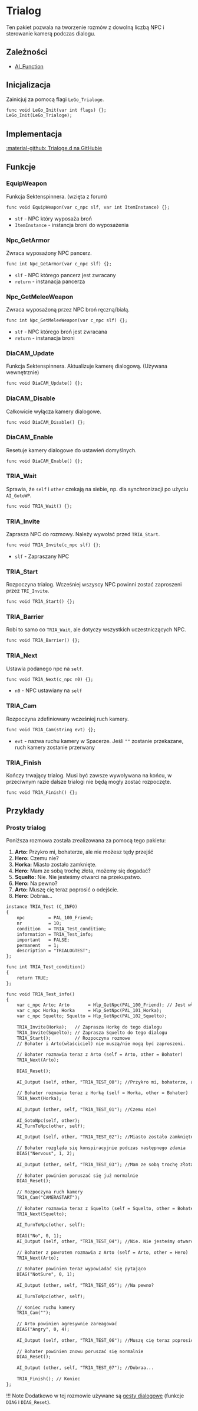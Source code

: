 # Trialog
Ten pakiet pozwala na tworzenie rozmów z dowolną liczbą NPC i sterowanie kamerą podczas dialogu.

## Zależności

- [AI_Function](../tools/ai_function.md)

## Inicjalizacja
Zainicjuj za pomocą flagi `LeGo_Trialoge`.
```dae
func void LeGo_Init(var int flags) {};
LeGo_Init(LeGo_Trialoge);
```
## Implementacja
[:material-github: Trialoge.d na GitHubie](https://github.com/Lehona/LeGo/blob/dev/Trialoge.d)

## Funkcje

### EquipWeapon
Funkcja Sektenspinnera. (wzięta z forum)
```dae
func void EquipWeapon(var c_npc slf, var int ItemInstance) {};
```

- `slf` - NPC który wyposaża broń
- `ItemInstance` - instancja broni do wyposażenia

### Npc_GetArmor
Zwraca wyposażony NPC pancerz.
```dae
func int Npc_GetArmor(var c_npc slf) {};
```

- `slf` - NPC którego pancerz jest zwracany
- `return` - instanacja pancerza

### Npc_GetMeleeWeapon
Zwraca wyposażoną przez NPC broń ręczną/białą.
```dae
func int Npc_GetMeleeWeapon(var c_npc slf) {};
```

- `slf` - NPC którego broń jest zwracana
- `return` - instanacja broni

### DiaCAM_Update
Funkcja Sektenspinnera. Aktualizuje kamerę dialogową. (Używana wewnętrznie)
```dae
func void DiaCAM_Update() {};
```

### DiaCAM_Disable
Całkowicie wyłącza kamery dialogowe.
```dae
func void DiaCAM_Disable() {};
```

### DiaCAM_Enable
Resetuje kamery dialogowe do ustawień domyślnych.
```dae
func void DiaCAM_Enable() {};
```
### TRIA_Wait
Sprawia, że `self` i `other` czekają na siebie, np. dla synchronizacji po użyciu `AI_GotoWP`.
```dae
func void TRIA_Wait() {};
```

### TRIA_Invite
Zaprasza NPC do rozmowy. Należy wywołać przed `TRIA_Start`.
```dae
func void TRIA_Invite(c_npc slf) {};
```

- `slf` - Zapraszany NPC

### TRIA_Start
Rozpoczyna trialog. Wcześniej wszyscy NPC powinni zostać zaproszeni przez `TRI_Invite`.
```dae
func void TRIA_Start() {};
```

### TRIA_Barrier
Robi to samo co `TRIA_Wait`, ale dotyczy wszystkich uczestniczących NPC.
```dae
func void TRIA_Barrier() {};
```

### TRIA_Next
Ustawia podanego npc na `self`.
```dae
func void TRIA_Next(c_npc n0) {};
```

- `n0` - NPC ustawiany na `self`

### TRIA_Cam
Rozpoczyna zdefiniowany wcześniej ruch kamery.
```dae
func void TRIA_Cam(string evt) {};
```

- `evt` - nazwa ruchu kamery w Spacerze. Jeśli `""` zostanie przekazane, ruch kamery zostanie przerwany

### TRIA_Finish
Kończy trwający trialog. Musi być zawsze wywoływana na końcu, w przeciwnym razie dalsze trialogi nie będą mogły zostać rozpoczęte.
```dae
func void TRIA_Finish() {};
```

## Przykłady
### Prosty trialog
Poniższa rozmowa została zrealizowana za pomocą tego pakietu:

1. **Arto:**    Przykro mi, bohaterze, ale nie możesz tędy przejść
2. **Hero:**    Czemu nie?
3. **Horka:**   Miasto zostało zamknięte.
4. **Hero:**    Mam ze sobą trochę złota, możemy się dogadać?
5. **Squelto:** Nie. Nie jesteśmy otwarci na przekupstwo.
6. **Hero:**    Na pewno?
7. **Arto:**    Muszę cię teraz poprosić o odejście.
8. **Hero:**    Dobraa...
```dae
instance TRIA_Test (C_INFO)
{
    npc         = PAL_100_Friend;
    nr          = 10;
    condition   = TRIA_Test_condition;
    information = TRIA_Test_info;
    important   = FALSE;
    permanent   = 1;
    description = "TRIALOGTEST";
};

func int TRIA_Test_condition()
{
    return TRUE;
};

func void TRIA_Test_info()
{
    var c_npc Arto; Arto       = Hlp_GetNpc(PAL_100_Friend); // Jest właścicielem dialogu
    var c_npc Horka; Horka     = Hlp_GetNpc(PAL_101_Horka);
    var c_npc Squelto; Squelto = Hlp_GetNpc(PAL_102_Squelto);
   
    TRIA_Invite(Horka);   // Zaprasza Horkę do tego dialogu
    TRIA_Invite(Squelto); // Zaprasza Squelto do tego dialogu
    TRIA_Start();         // Rozpoczyna rozmowe
    // Bohater i Arto(właściciel) nie muszą/nie mogą być zaproszeni.
   
    // Bohater rozmawia teraz z Arto (self = Arto, other = Bohater)
    TRIA_Next(Arto);
   
    DIAG_Reset();
   
    AI_Output (self, other, "TRIA_TEST_00"); //Przykro mi, bohaterze, ale nie możesz tędy przejść
   
    // Bohater rozmawia teraz z Horką (self = Horka, other = Bohater)
    TRIA_Next(Horka);
   
    AI_Output (other, self, "TRIA_TEST_01"); //Czemu nie?
   
    AI_GotoNpc(self, other);
    AI_TurnToNpc(other, self);
   
    AI_Output (self, other, "TRIA_TEST_02"); //Miasto zostało zamknięte.
   
    // Bohater rozgląda się konspiracyjnie podczas następnego zdania
    DIAG("Nervous", 1, 2);
   
    AI_Output (other, self, "TRIA_TEST_03"); //Mam ze sobą trochę złota, możemy się dogadać?
   
    // Bohater powinien poruszać się już normalnie 
    DIAG_Reset();
   
    // Rozpoczyna ruch kamery
    TRIA_Cam("CAMERASTART");
   
    // Bohater rozmawia teraz z Squelto (self = Squelto, other = Bohater)
    TRIA_Next(Squelto);
   
    AI_TurnToNpc(other, self);
   
    DIAG("No", 0, 1);
    AI_Output (self, other, "TRIA_TEST_04"); //Nie. Nie jesteśmy otwarci na przekupstwo.
   
    // Bohater z powrotem rozmawia z Arto (self = Arto, other = Hero)
    TRIA_Next(Arto);
   
    // Bohater powinien teraz wypowiadać się pytająco
    DIAG("NotSure", 0, 1);
   
    AI_Output (other, self, "TRIA_TEST_05"); //Na pewno?
   
    AI_TurnToNpc(other, self);
   
    // Koniec ruchu kamery
    TRIA_Cam("");
   
    // Arto powinien agresywnie zareagować
    DIAG("Angry", 0, 4);
   
    AI_Output (self, other, "TRIA_TEST_06"); //Muszę cię teraz poprosić o odejście.
   
    // Bohater powinien znowu poruszać się normalnie 
    DIAG_Reset();
   
    AI_Output (other, self, "TRIA_TEST_07"); //Dobraa...
   
    TRIA_Finish(); // Koniec
};
```
!!! Note
    Dodatkowo w tej rozmowie używane są [gesty dialogowe](dialoggestures.md) (funkcje `DIAG` i `DIAG_Reset`).
